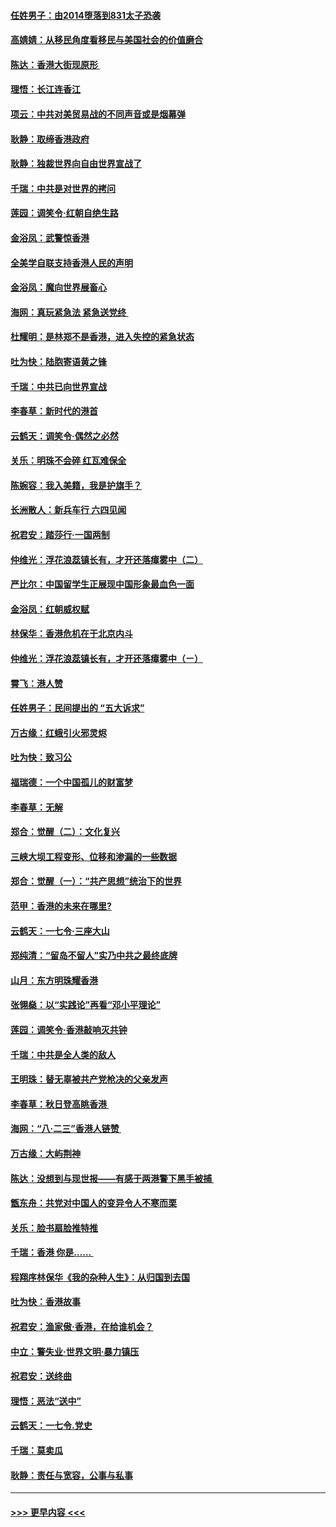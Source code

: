 #### [任姓男子：由2014堕落到831太子恐袭](../pages/nsc993/n11496683.md?t=09040155) 
#### [高婧婧：从移民角度看移民与美国社会的价值磨合](../pages/nsc993/n11495757.md?t=09040155) 
#### [陈达：香港大街现原形 ](../pages/nsc993/n11495441.md?t=09040155) 
#### [理悟：长江连香江](../pages/nsc993/n11495377.md?t=09040155) 
#### [项云：中共对美贸易战的不同声音或是烟幕弹](../pages/nsc993/n11494929.md?t=09040155) 
#### [耿静：取缔香港政府](../pages/nsc993/n11494218.md?t=09040155) 
#### [耿静：独裁世界向自由世界宣战了](../pages/nsc993/n11494190.md?t=09040155) 
#### [千瑞：中共是对世界的拷问](../pages/nsc993/n11493021.md?t=09040155) 
#### [莲园：调笑令‧红朝自绝生路](../pages/nsc993/n11493011.md?t=09040155) 
#### [金浴凤：武警惊香港](../pages/nsc993/n11492994.md?t=09040155) 
#### [全美学自联支持香港人民的声明](../pages/nsc993/n11492630.md?t=09040155) 
#### [金浴凤：魔向世界展畜心](../pages/nsc993/n11492599.md?t=09040155) 
#### [海网：真玩紧急法 紧急送党终 ](../pages/nsc993/n11492535.md?t=09040155) 
#### [杜耀明：是林郑不是香港，进入失控的紧急状态](../pages/nsc993/n11491420.md?t=09040155) 
#### [吐为快：陆胞寄语黄之锋](../pages/nsc993/n11491117.md?t=09040155) 
#### [千瑞：中共已向世界宣战](../pages/nsc993/n11490123.md?t=09040155) 
#### [李春草：新时代的港首](../pages/nsc993/n11489864.md?t=09040155) 
#### [云鹤天：调笑令·偶然之必然](../pages/nsc993/n11489701.md?t=09040155) 
#### [关乐：明珠不会碎 红瓦难保全](../pages/nsc993/n11489647.md?t=09040155) 
#### [陈婉容：我入美籍，我是护旗手？](../pages/nsc993/n11487908.md?t=09040155) 
#### [长洲散人：新兵车行 六四见闻](../pages/nsc993/n11487729.md?t=09040155) 
#### [祝君安：踏莎行‧一国两制](../pages/nsc993/n11487699.md?t=09040155) 
#### [仲维光：浮花浪蕊镇长有，才开还落瘴雾中（二）](../pages/nsc993/n11483286.md?t=09040155) 
#### [严比尔：中国留学生正展现中国形象最血色一面](../pages/nsc993/n11485145.md?t=09040155) 
#### [金浴凤：红朝威权赋](../pages/nsc993/n11485191.md?t=09040155) 
#### [林保华：香港危机在于北京内斗](../pages/nsc993/n11484593.md?t=09040155) 
#### [仲维光：浮花浪蕊镇长有，才开还落瘴雾中（ㄧ）](../pages/nsc993/n11483259.md?t=09040155) 
#### [霄飞：港人赞](../pages/nsc993/n11482957.md?t=09040155) 
#### [任姓男子：民间提出的 “五大诉求”](../pages/nsc993/n11482897.md?t=09040155) 
#### [万古缘：红蛾引火邪灵烬](../pages/nsc993/n11482886.md?t=09040155) 
#### [吐为快：致习公](../pages/nsc993/n11482867.md?t=09040155) 
#### [福瑞德：一个中国孤儿的财富梦](../pages/nsc993/n11482817.md?t=09040155) 
#### [李春草：无解](../pages/nsc993/n11482791.md?t=09040155) 
#### [郑合：觉醒（二）：文化复兴](../pages/nsc993/n11478025.md?t=09040155) 
#### [三峡大坝工程变形、位移和渗漏的一些数据](../pages/nsc993/n11478232.md?t=09040155) 
#### [郑合：觉醒（一）：“共产思想”统治下的世界](../pages/nsc993/n11477663.md?t=09040155) 
#### [范甲：香港的未来在哪里?](../pages/nsc993/n11477249.md?t=09040155) 
#### [云鹤天：一七令·三座大山](../pages/nsc993/n11477192.md?t=09040155) 
#### [郑纯清：“留岛不留人”实乃中共之最终底牌](../pages/nsc993/n11476160.md?t=09040155) 
#### [山月：东方明珠耀香港](../pages/nsc993/n11476077.md?t=09040155) 
#### [张翎燊：以“实践论”再看“邓小平理论”](../pages/nsc993/n11475733.md?t=09040155) 
#### [莲园：调笑令‧香港敲响灭共钟](../pages/nsc993/n11475723.md?t=09040155) 
#### [千瑞：中共是全人类的敌人](../pages/nsc993/n11475329.md?t=09040155) 
#### [王明珠：替无辜被共产党枪决的父亲发声](../pages/nsc993/n11474570.md?t=09040155) 
#### [李春草：秋日登高眺香港 ](../pages/nsc993/n11474491.md?t=09040155) 
#### [海网：“八·二三”香港人链赞 ](../pages/nsc993/n11474538.md?t=09040155) 
#### [万古缘：大屿荆神](../pages/nsc993/n11474401.md?t=09040155) 
#### [陈达：没想到与现世报——有感于两港警下黑手被捕 ](../pages/nsc993/n11472557.md?t=09040155) 
#### [甑东舟：共党对中国人的变异令人不寒而栗](../pages/nsc993/n11472496.md?t=09040155) 
#### [关乐：脸书扇脸推特推](../pages/nsc993/n11472488.md?t=09040155) 
#### [千瑞：香港  你是…… ](../pages/nsc993/n11472459.md?t=09040155) 
#### [程翔序林保华《我的杂种人生》：从归国到去国](../pages/nsc993/n11472369.md?t=09040155) 
#### [吐为快：香港故事](../pages/nsc993/n11471931.md?t=09040155) 
#### [祝君安：渔家傲‧香港，在给谁机会？](../pages/nsc993/n11469718.md?t=09040155) 
#### [中立：警失业‧世界文明‧暴力镇压](../pages/nsc993/n11467566.md?t=09040155) 
#### [祝君安：送终曲](../pages/nsc993/n11467546.md?t=09040155) 
#### [理悟：恶法“送中”](../pages/nsc993/n11467290.md?t=09040155) 
#### [云鹤天：一七令.党史](../pages/nsc993/n11464122.md?t=09040155) 
#### [千瑞：莫卖瓜](../pages/nsc993/n11463014.md?t=09040155) 
#### [耿静：责任与宽容，公事与私事](../pages/nsc993/n11462810.md?t=09040155) 

----
#### [ >>> 更早内容 <<< ](../indexes/nsc993-earlier.md)
